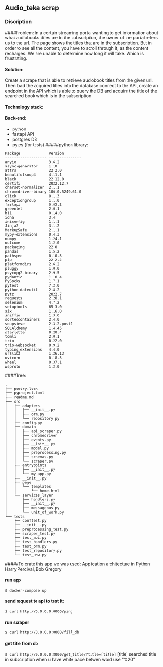 ## Audio_teka scrap
### Discription
####Problem:
In a certain streaming portal wanting to get information about what  audiobooks titles are in the subscription, the owner of the portal refers us to the url. The page shows the titles that are in the subscription. But in order to see all the content, you have to scroll through it, as the content recharges. We are unable to determine how long it will take. Which is frustrating.
#### Solution:
Create a scrape that is able to retrieve audiobook titles from the given url.
Then load the acquired titles into the database connect to the API, create an endpoint in the API which is able to query the DB and acquire the title of the searched book which is in the subscription
#### Technology stack:
#### Back-end:
- python
- fastapi API
- postgres DB
- pytes (for tests)
#####python library:
```
Package             Version
------------------- ---------------
anyio               3.6.2
async-generator     1.10
attrs               22.2.0
beautifulsoup4      4.11.1
black               22.12.0
certifi             2022.12.7
charset-normalizer  2.1.1
chromedriver-binary 106.0.5249.61.0
click               8.1.3
exceptiongroup      1.1.0
fastapi             0.85.2
greenlet            2.0.1
h11                 0.14.0
idna                3.4
iniconfig           1.1.1
Jinja2              3.1.2
MarkupSafe          2.1.1
mypy-extensions     0.4.3
numpy               1.24.1
outcome             1.2.0
packaging           22.0
pandas              1.5.2
pathspec            0.10.3
pip                 22.2.2
platformdirs        2.6.2
pluggy              1.0.0
psycopg2-binary     2.9.5
pydantic            1.10.4
PySocks             1.7.1
pytest              7.2.0
python-dateutil     2.8.2
pytz                2022.7
requests            2.28.1
selenium            4.7.2
setuptools          65.3.0
six                 1.16.0
sniffio             1.3.0
sortedcontainers    2.4.0
soupsieve           2.3.2.post1
SQLAlchemy          1.4.45
starlette           0.20.4
tomli               2.0.1
trio                0.22.0
trio-websocket      0.9.2
typing_extensions   4.4.0
urllib3             1.26.13
uvicorn             0.18.3
wheel               0.37.1
wsproto             1.2.0
```
####Tree:
```
.
├── poetry.lock
├── pyproject.toml
├── readme.md
├── src
│   ├── adapters
│   │   ├── __init__.py
│   │   ├── orm.py
│   │   └── repository.py
│   ├── config.py
│   ├── domain
│   │   ├── api_scraper.py
│   │   ├── chromedriver
│   │   ├── events.py
│   │   ├── __init__.py
│   │   ├── model.py
│   │   ├── preprocessing.py
│   │   ├── schemas.py
│   │   └── scraper.py
│   ├── entrypoints
│   │   ├── __init__.py
│   │   └── my_app.py
│   ├── __init__.py
│   ├── page
│   │   └── templates
│   │       └── home.html
│   └── services_layer
│       ├── handlers.py
│       ├── __init__.py
│       ├── messagebus.py
│       └── unit_of_work.py
└── tests
    ├── conftest.py
    ├── __init__.py
    ├── preprocessing_test.py
    ├── scraper_test.py
    ├── test_api.py
    ├── test_handlers.py
    ├── test_orm.py
    ├── test_repository.py
    └── test_uow.py
```
#####To crate this app we was used: 
Application architecture in Python
Harry Percival, Bob Gregory
#### run app
```$ docker-compose up```
#### send request to api to test it:
```$ curl http://0.0.0.0:8000/ping```
#### run scraper
```$ curl http://0.0.0.0:8000/fill_db```
#### get title from db
```$ curl http://0.0.0.0:8000/get_title/?title=[title]``` [title] searched title in subscription when u have white pace betwen word use "%20"

